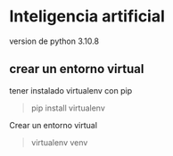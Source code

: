# Inteligencia artificial

version de python 3.10.8


## crear un  entorno virtual
tener instalado virtualenv con pip
>pip install virtualenv

Crear un entorno virtual
>virtualenv venv